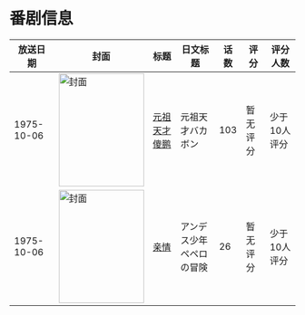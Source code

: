 # 番剧信息

|放送日期|封面|标题|日文标题|话数|评分|评分人数|
|---|---|---|---|---|---|---|
|1975-10-06|<img src="https://lain.bgm.tv/pic/cover/c/38/13/53760_YZK20.jpg" alt="封面" style="width:150px;height:200px;object-fit:cover;">|[元祖天才傻鹏](https://bangumi.tv/subject/53760)|元祖天才バカボン|103|暂无评分|少于10人评分|
|1975-10-06|<img src="https://lain.bgm.tv/pic/cover/c/90/c4/107452_CxxPv.jpg" alt="封面" style="width:150px;height:200px;object-fit:cover;">|[亲情](https://bangumi.tv/subject/107452)|アンデス少年ペペロの冒険|26|暂无评分|少于10人评分|
